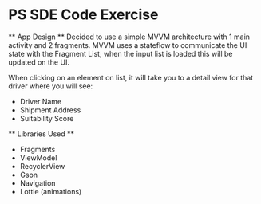 PS SDE Code Exercise
==================

** App Design **
Decided to use a simple MVVM architecture with 1 main activity and 2 fragments.
MVVM uses a stateflow to communicate the UI state with the Fragment List, when the input list is loaded this will be
updated on the UI.

When clicking on an element on list, it will take you to a detail view for that driver where you will see:
- Driver Name
- Shipment Address
- Suitability Score

** Libraries Used **
- Fragments
- ViewModel
- RecyclerView
- Gson
- Navigation
- Lottie (animations)